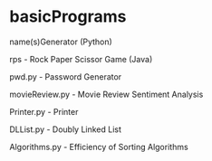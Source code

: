# basicPrograms
name(s)Generator (Python)

rps - Rock Paper Scissor Game (Java)

pwd.py - Password Generator

movieReview.py - Movie Review Sentiment Analysis

Printer.py - Printer

DLList.py - Doubly Linked List

Algorithms.py - Efficiency of Sorting Algorithms

